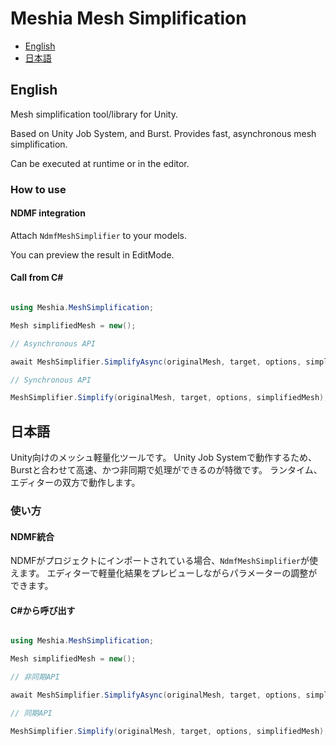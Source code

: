# Meshia Mesh Simplification

- [English](#english)
- [日本語](#日本語)

## English
Mesh simplification tool/library for Unity.

Based on Unity Job System, and Burst. 
Provides fast, asynchronous mesh simplification.

Can be executed at runtime or in the editor.

### How to use

#### NDMF integration

Attach `NdmfMeshSimplifier` to your models.

You can preview the result in EditMode.


#### Call from C#

```C#

using Meshia.MeshSimplification;

Mesh simplifiedMesh = new();

// Asynchronous API

await MeshSimplifier.SimplifyAsync(originalMesh, target, options, simplifiedMesh);

// Synchronous API

MeshSimplifier.Simplify(originalMesh, target, options, simplifiedMesh);

```

## 日本語

Unity向けのメッシュ軽量化ツールです。
Unity Job Systemで動作するため、Burstと合わせて高速、かつ非同期で処理ができるのが特徴です。
ランタイム、エディターの双方で動作します。



### 使い方

#### NDMF統合

NDMFがプロジェクトにインポートされている場合、`NdmfMeshSimplifier`が使えます。
エディターで軽量化結果をプレビューしながらパラメーターの調整ができます。

#### C#から呼び出す

```C#

using Meshia.MeshSimplification;

Mesh simplifiedMesh = new();

// 非同期API

await MeshSimplifier.SimplifyAsync(originalMesh, target, options, simplifiedMesh);

// 同期API

MeshSimplifier.Simplify(originalMesh, target, options, simplifiedMesh);

```


